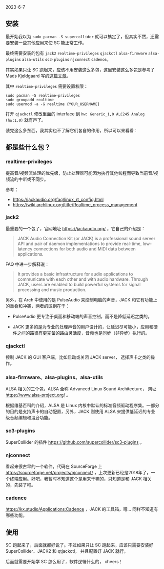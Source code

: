 <time>2023-6-7</time>

## 安装

最开始我以为 `sudo pacman -S supercollider` 就可以搞定了，但其实不然，还需要安装一些其他应用来使 SC 能正常工作。

最终需要安装的包有 `jack2` `realtime-privileges` `qjackctl` `alsa-firmware` `alsa-plugins` `alsa-utils` `sc3-plugins` `njconnect` `cadence`。

其实如果只让 SC 跑起来，应该不用安装这么多包，这里安装这么多包是参考了 Mads Kjeldgaard 写的[这篇文章](https://madskjeldgaard.dk/posts/audio-setup-arch-2021/)。

其中 `realtime-privileges` 需要设置权限：

```
sudo pacman -S realtime-privileges
sudo groupadd realtime
sudo usermod -a -G realtime {YOUR_USERNAME}
```

打开 `qjackctl` 修改里面的 interface 到 `hw: Generic_1,0 ALC245 Analog (hw:1,0)` 就有声了。

装完这么多东西，我其实也不了解它们各自的作用，所以可以来看看：

## 都是些什么包？

### realtime-privileges

提高音/视频流处理的优先级，防止处理器可能因为执行其他线程而导致当前音/视频流的中断或不同步。

参考：

- https://jackaudio.org/faq/linux_rt_config.html
- https://wiki.archlinux.org/title/Realtime_process_management

### jack2

最重要的一个包了，官网地址 https://jackaudio.org/ ，它自己的介绍是：

> JACK Audio Connection Kit (or JACK) is a professional sound server API and pair of daemon implementations to provide real-time, low-latency connections for both audio and MIDI data between applications.

FAQ 中进一步解释说：

> It provides a basic infrastructure for audio applications to communicate with each other and with audio hardware. Through JACK, users are enabled to build powerful systems for signal processing and music production.

另外，在 Arch 中使用的是 PulseAudio 来控制电脑的声音，JACK 和它有功能上的重叠和冲突，两者的区别在于：

- PulseAudio 更专注于桌面和移动端的声音控制，而不是降低延迟之类的。

- JACK 更多的是为专业的处理声音的用户设计的，让延迟尽可能小，应用和硬件之间的路径有更完备的路由灵活度，音频也是同步（非异步）执行的。

### qjackctl

控制 JACK 的 GUI 客户端，比如启动或关闭 JACK server， 选择声卡之类的操作。

### alsa-firmware、alsa-plugins、alsa-utils

ALSA 相关的三个包，ALSA 全称 Advanced Linux Sound Architecture， 网址 https://www.alsa-project.org/ 。

根据维基百科的介绍，ALSA 是 Linux 内核中默认的标准音频驱动程序集。一部分的目的是支持声卡的自动配置，另外，JACK 则使用 ALSA 来提供低延迟的专业级音频编辑和混音功能。

### sc3-plugins

SuperCollider 的插件 https://github.com/supercollider/sc3-plugins 。

### njconnect

看起来很古早的一个软件，代码在 SourceForge 上 https://sourceforge.net/projects/njconnect/ ，上次更新已经是2018年了，一个终端应用。好吧，我暂时不知道这个是用来干嘛的，只知道是和 JACK 相关的，先装了吧。

### cadence

https://kx.studio/Applications:Cadence ，JACK 的工具箱，嗯... 同样不知道有哪些功能。

## 使用

SC 跑起来了，后面就都好说了。不过如果只让 SC 跑起来，应该只需要安装好 SuperCollider、JACK2 和 qtjackctl， 并且配置好 JACK 就行。

后面就需要开始学 SC 怎么用了，软件逻辑什么的， cheers！